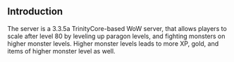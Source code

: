 ## Introduction

The server is a 3.3.5a TrinityCore-based WoW server, that allows players to scale after level 80 by leveling up paragon levels, and fighting monsters on higher monster levels. Higher monster levels leads to more XP, gold, and items of higher monster level as well.

